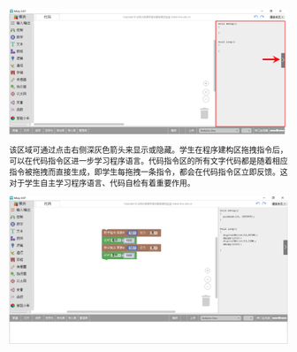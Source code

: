 
![](images/21/%E4%BB%A3%E7%A0%81%E7%A8%8B%E5%BA%8F%E5%8C%BA1.png)

该区域可通过点击右侧深灰色箭头来显示或隐藏。学生在程序建构区拖拽指令后，可以在代码指令区进一步学习程序语言。代码指令区的所有文字代码都是随着相应指令被拖拽而直接生成，即学生每拖拽一条指令，都会在代码指令区立即反馈。这对于学生自主学习程序语言、代码自检有着重要作用。

![](images/21/%E4%BB%A3%E7%A0%81%E7%A8%8B%E5%BA%8F%E5%8C%BA2.png)